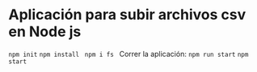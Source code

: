 
# Aplicación para subir archivos csv en Node js

`npm init`
`npm install `
`npm i fs `
Correr la aplicación:
`npm run start` 
`npm start`